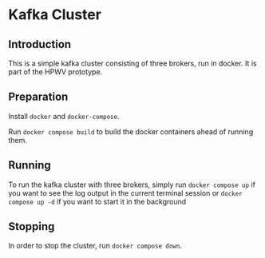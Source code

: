 # Kafka Cluster
## Introduction
This is a simple kafka cluster consisting of three brokers, run in docker.
It is part of the HPWV prototype.

## Preparation

Install `docker` and `docker-compose`.

Run `docker compose build` to build the docker containers ahead of running them.

## Running

To run the kafka cluster with three brokers, simply run
`docker compose up` if you want to see the log output in the current terminal session or `docker compose up -d` if you
want to start it in the background

## Stopping

In order to stop the cluster, run `docker compose down`.
